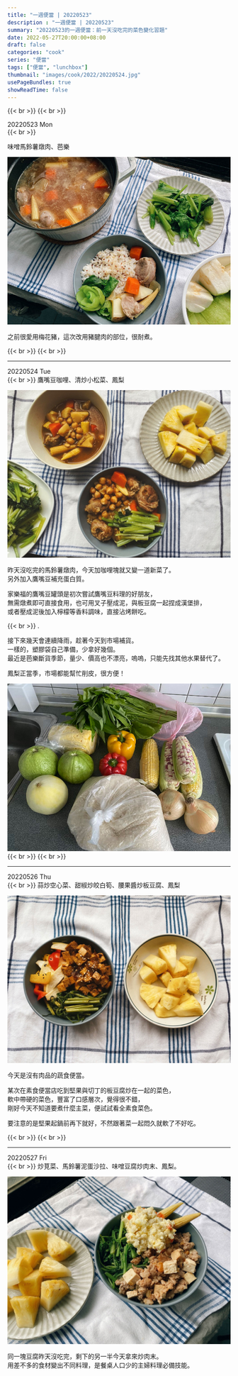 ```yaml
---
title: "一週便當 | 20220523"
description : "一週便當 | 20220523"
summary: "20220523的一週便當：前一天沒吃完的菜色變化習題"
date: 2022-05-27T20:00:00+08:00
draft: false
categories: "cook"
series: "便當"
tags: ["便當", "lunchbox"]
thumbnail: "images/cook/2022/20220524.jpg"
usePageBundles: true
showReadTime: false
---
```

{{< br >}}
{{< br >}}

<div class="border-item"><span>20220523 Mon</span></div>
{{< br >}}

味噌馬鈴薯燉肉、芭樂

![20220523 味噌馬鈴薯燉肉](20220523_bento_1.jpg)

之前很愛用梅花豬，這次改用豬腱肉的部位，很耐煮。

{{< br >}}
{{< br >}}

---

<div class="border-item"><span>20220524 Tue</span></div>
{{< br >}}
鷹嘴豆咖哩、清炒小松菜、鳳梨

![20220524 鷹嘴豆咖哩、清炒小松菜、鳳梨](20220524_bento_1.jpg)

昨天沒吃完的馬鈴薯燉肉，今天加咖哩塊就又變一道新菜了。
\
另外加入鷹嘴豆補充蛋白質。

家樂福的鷹嘴豆罐頭是初次嘗試鷹嘴豆料理的好朋友，
\
無需燉煮即可直接食用，也可用叉子壓成泥，與板豆腐一起捏成漢堡排，
\
或者壓成泥後加入檸檬等香料調味，直接沾烤餅吃。

{{< br >}}
.

接下來幾天會連續降雨，趁著今天到市場補貨。
\
一樣的，塑膠袋自己準備，少拿好幾個。
\
最近是芭樂斷貨季節，量少、價高也不漂亮，嗚嗚，只能先找其他水果替代了。

鳳梨正當季，市場都能幫忙削皮，很方便！

![20220524 塑膠袋都是重複使用的](20220524_bento_3.jpg)
{{< br >}}
{{< br >}}

---

<div class="border-item"><span>20220526 Thu</span></div>
{{< br >}}
蒜炒空心菜、甜椒炒皎白筍、腰果醬炒板豆腐、鳳梨

![20220526 蒜炒空心菜、甜椒炒皎白筍、腰果醬炒板豆腐、鳳梨](20220526_bento_1.jpg)

今天是沒有肉品的蔬食便當。

某次在素食便當店吃到堅果與切丁的板豆腐炒在一起的菜色，
\
軟中帶硬的菜色，豐富了口感層次，覺得很不錯，
\
剛好今天不知道要煮什麼主菜，便試試看全素食菜色。

要注意的是堅果起鍋前再下就好，不然跟著菜一起悶久就軟了不好吃。

{{< br >}}
{{< br >}}

---

<div class="border-item"><span>20220527 Fri</span></div>
{{< br >}}
炒莧菜、馬鈴薯泥蛋沙拉、味噌豆腐炒肉末、鳳梨。

![20220527 炒莧菜、馬鈴薯泥蛋沙拉、味噌豆腐炒肉末、鳳梨](20220527_bento_1.jpg)

同一塊豆腐昨天沒吃完，剩下的另一半今天拿來炒肉末。
\
用差不多的食材變出不同料理，是餐桌人口少的主婦料理必備技能。
